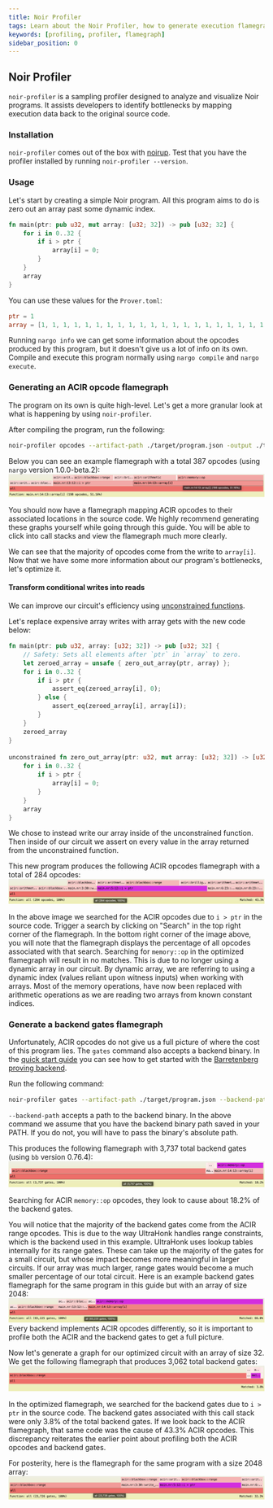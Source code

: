 ```yaml
---
title: Noir Profiler
tags: Learn about the Noir Profiler, how to generate execution flamegraphs, identify bottlenecks, and visualize optimizations. 
keywords: [profiling, profiler, flamegraph] 
sidebar_position: 0
---
```


## Noir Profiler

`noir-profiler` is a sampling profiler designed to analyze and visualize Noir programs. It assists developers to identify bottlenecks by mapping execution data back to the original source code.  

### Installation

`noir-profiler` comes out of the box with [noirup](../getting_started/noir_installation.md). Test that you have the profiler installed by running `noir-profiler --version`. 

### Usage

Let's start by creating a simple Noir program. All this program aims to do is zero out an array past some dynamic index.

```rust
fn main(ptr: pub u32, mut array: [u32; 32]) -> pub [u32; 32] {
    for i in 0..32 {
        if i > ptr {
            array[i] = 0;
        }
    }
    array
}
```
You can use these values for the `Prover.toml`:
```toml
ptr = 1
array = [1, 1, 1, 1, 1, 1, 1, 1, 1, 1, 1, 1, 1, 1, 1, 1, 1, 1, 1, 1, 1, 1, 1, 1, 1, 1, 1, 1, 1, 1, 1, 1]
```

Running `nargo info` we can get some information about the opcodes produced by this program, but it doesn't give us a lot of info on its own. Compile and execute this program normally using `nargo compile` and `nargo execute`. 

### Generating an ACIR opcode flamegraph

The program on its own is quite high-level. Let's get a more granular look at what is happening by using `noir-profiler`. 

After compiling the program, run the following:
```sh
noir-profiler opcodes --artifact-path ./target/program.json -output ./target/
```
Below you can see an example flamegraph with a total 387 opcodes (using `nargo` version 1.0.0-beta.2):
<picture>
  <img src="../../static/img/tooling/profiler/acir-flamegraph-unoptimized.png">
</picture>

You should now have a flamegraph mapping ACIR opcodes to their associated locations in the source code. We highly recommend generating these graphs yourself while going through this guide. You will be able to click into call stacks and view the flamegraph much more clearly. 

We can see that the majority of opcodes come from the write to `array[i]`. Now that we have some more information about our program's bottlenecks, let's optimize it.

#### Transform conditional writes into reads

We can improve our circuit's efficiency using [unconstrained functions](../noir/concepts/unconstrained.md).

Let's replace expensive array writes with array gets with the new code below:
```rust
fn main(ptr: pub u32, array: [u32; 32]) -> pub [u32; 32] {
    // Safety: Sets all elements after `ptr` in `array` to zero.
    let zeroed_array = unsafe { zero_out_array(ptr, array) };
    for i in 0..32 {
        if i > ptr {
            assert_eq(zeroed_array[i], 0);
        } else {
            assert_eq(zeroed_array[i], array[i]);
        }
    }
    zeroed_array
}

unconstrained fn zero_out_array(ptr: u32, mut array: [u32; 32]) -> [u32; 32] {
    for i in 0..32 {
        if i > ptr {
            array[i] = 0;
        }
    }
    array
}
```
We chose to instead write our array inside of the unconstrained function. Then inside of our circuit we assert on every value in the array returned from the unconstrained function.

This new program produces the following ACIR opcodes flamegraph with a total of 284 opcodes:
<picture>
  <img src="../../static/img/tooling/profiler/acir-flamegraph-optimized.png">
</picture>

In the above image we searched for the ACIR opcodes due to `i > ptr` in the source code. Trigger a search by clicking on "Search" in the top right corner of the flamegraph. In the bottom right corner of the image above, you will note that the flamegraph displays the percentage of all opcodes associated with that search.  Searching for `memory::op` in the optimized flamegraph will result in no matches. This is due to no longer using a dynamic array in our circuit. By dynamic array, we are referring to using a dynamic index (values reliant upon witness inputs) when working with arrays. Most of the memory operations, have now been replaced with arithmetic operations as we are reading two arrays from known constant indices.   

### Generate a backend gates flamegraph

Unfortunately, ACIR opcodes do not give us a full picture of where the cost of this program lies. 
The `gates` command also accepts a backend binary. In the [quick start guide](../getting_started/quick_start.md#proving-backend) you can see how to get started with the [Barretenberg proving backend](https://github.com/AztecProtocol/aztec-packages/tree/master/barretenberg). 

Run the following command:
```sh
noir-profiler gates --artifact-path ./target/program.json --backend-path bb --output ./target
```
`--backend-path` accepts a path to the backend binary. In the above command we assume that you have the backend binary path saved in your PATH. If you do not, you will have to pass the binary's absolute path. 

This produces the following flamegraph with 3,737 total backend gates (using `bb` version 0.76.4):
<picture>
  <img src="../../static/img/tooling/profiler/gates-flamegraph-unoptimized.png">
</picture>

Searching for ACIR `memory::op` opcodes, they look to cause about 18.2% of the backend gates.

You will notice that the majority of the backend gates come from the ACIR range opcodes. This is due to the way UltraHonk handles range constraints, which is the backend used in this example. UltraHonk uses lookup tables internally for its range gates. These can take up the majority of the gates for a small circuit, but whose impact becomes more meaningful in larger circuits. If our array was much larger, range gates would become a much smaller percentage of our total circuit. 
Here is an example backend gates flamegraph for the same program in this guide but with an array of size 2048:
<picture>
  <img src="../../static/img/tooling/profiler/gates-flamegraph-unoptimized-2048.png">
</picture> 
Every backend implements ACIR opcodes differently, so it is important to profile both the ACIR and the backend gates to get a full picture. 

Now let's generate a graph for our optimized circuit with an array of size 32. We get the following flamegraph that produces 3,062 total backend gates:
<picture>
  <img src="../../static/img/tooling/profiler/gates-flamegraph-optimized.png">
</picture>

In the optimized flamegraph, we searched for the backend gates due to `i > ptr` in the source code. The backend gates associated with this call stack were only 3.8% of the total backend gates. If we look back to the ACIR flamegraph, that same code was the cause of 43.3% ACIR opcodes. This discrepancy reiterates the earlier point about profiling both the ACIR opcodes and backend gates. 

For posterity, here is the flamegraph for the same program with a size 2048 array:
<picture>
  <img src="../../static/img/tooling/profiler/gates-flamegraph-optimized-2048.png">
</picture> 
